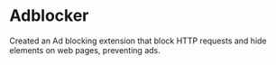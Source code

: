# Adblocker
Created an Ad blocking extension that block HTTP requests and hide elements on web pages, preventing ads.
